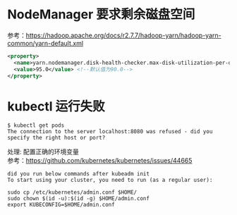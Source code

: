 # NodeManager 要求剩余磁盘空间
参考：https://hadoop.apache.org/docs/r2.7.7/hadoop-yarn/hadoop-yarn-common/yarn-default.xml
```xml
<property>
  <name>yarn.nodemanager.disk-health-checker.max-disk-utilization-per-disk-percentage</name>
  <value>95.0</value> <!--默认值为90.0-->
</property>

```
# kubectl 运行失败
```shell
$ kubectl get pods
The connection to the server localhost:8080 was refused - did you specify the right host or port?
```
处理: 配置正确的环境变量  
参考：https://github.com/kubernetes/kubernetes/issues/44665
```shell
did you run below commands after kubeadm init
To start using your cluster, you need to run (as a regular user):

sudo cp /etc/kubernetes/admin.conf $HOME/
sudo chown $(id -u):$(id -g) $HOME/admin.conf
export KUBECONFIG=$HOME/admin.conf
```

